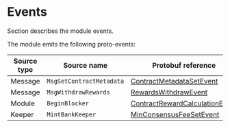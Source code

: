<!--
order: 5
-->

# Events

Section describes the module events.

The module emits the following proto-events:

| Source type | Source name              | Protobuf reference                                                                                                                                                       |
| ----------- | ------------------------ |--------------------------------------------------------------------------------------------------------------------------------------------------------------------------|
| Message     | `MsgSetContractMetadata` | [ContractMetadataSetEvent](../../../proto/archway/rewards/v1beta1/events.proto#L11)                                                                                      |
| Message     | `MsgWithdrawRewards`     | [RewardsWithdrawEvent](../../../proto/archway/rewards/v1beta1/events.proto#L40)          |
| Module      | `BeginBlocker`           | [ContractRewardCalculationEvent](../../../proto/archway/rewards/v1beta1/events.proto#L21) |
| Keeper      | `MintBankKeeper`         | [MinConsensusFeeSetEvent](../../../proto/archway/rewards/v1beta1/events.proto#L50)        |


